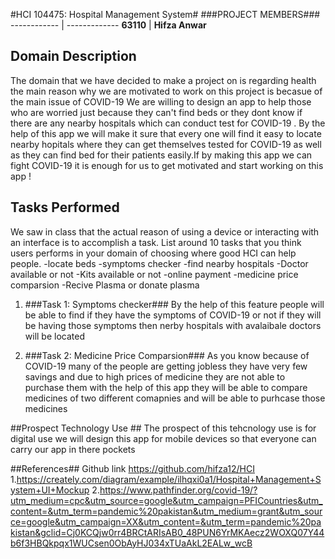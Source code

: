 #HCI 104475: Hospital Management System#
###PROJECT MEMBERS###
------------ | -------------
**63110** | **Hifza Anwar** 
 
## Domain Description ##
The domain that we have decided to make a project on is regarding health the main reason why we are motivated to work on this project is becasue of the main issue of COVID-19 
We are willing to design an app to help those who are worried just because they can't find beds or they dont know if there are any nearby hospitals which can conduct test for 
COVID-19 . By the help of this app we will make it sure that every one will find it easy to locate nearby hopitals where they can get themselves tested for COVID-19 as well as
they can find bed for their patients easily.If by making this app we can fight COVID-19 it is enough for us to get motivated and start working on this app !

## Tasks Performed ##
We saw in class that the actual reason of using a device or interacting with an interface is to accomplish a task. List around 10 tasks that you think users performs in your domain of choosing where good HCI can help people.
-locate beds
-symptoms checker
-find nearby hospitals
-Doctor available or not
-Kits available or not
-online payment
-medicine price comparsion
-Recive Plasma or donate plasma

1. ###Task 1: Symptoms checker###
By the help of this feature people will be able to find if they have the symptoms of COVID-19 or not if they will be having those symptoms then nerby hospitals with avalaibale doctors will be located 

2. ###Task 2: Medicine Price Comparsion###
As you know because of COVID-19 many of the people are getting jobless they have very few savings and due to high prices of medicine they are not able to purchase them with the help of this app 
they will be able to compare medicines of two different comapnies and will be able to purhcase those medicines 

##Prospect Technology Use ##
The prospect of this tehcnology use is for digital use we will design this app for mobile devices so that everyone can carry our app in there pockets 

##References##
Github link
https://github.com/hifza12/HCI
1.https://creately.com/diagram/example/ilhqxi0a1/Hospital+Management+System+UI+Mockup
2.https://www.pathfinder.org/covid-19/?utm_medium=cpc&utm_source=google&utm_campaign=PFICountries&utm_content=&utm_term=pandemic%20pakistan&utm_medium=grant&utm_source=google&utm_campaign=XX&utm_content=&utm_term=pandemic%20pakistan&gclid=Cj0KCQjw0rr4BRCtARIsAB0_48PUN6YrMKAecz2WOXQ07Y44b6f3HBQkpqx1WUCsen0ObAyHJ034xTUaAkL2EALw_wcB
